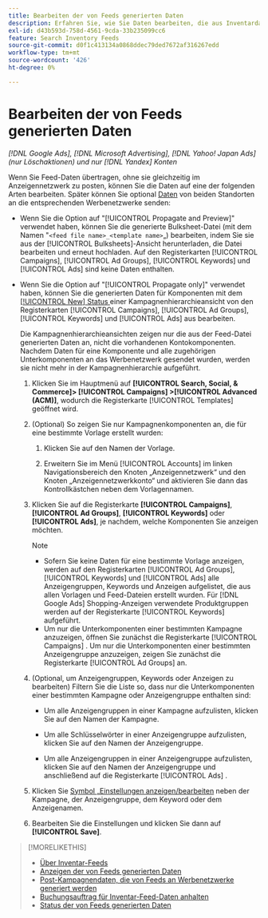 ```yaml
---
title: Bearbeiten der von Feeds generierten Daten
description: Erfahren Sie, wie Sie Daten bearbeiten, die aus Inventardaten-Feeds generiert wurden.
exl-id: d43b593d-758d-4561-9cda-33b235099cc6
feature: Search Inventory Feeds
source-git-commit: d0f1c413134a0868ddec79ded7672af316267edd
workflow-type: tm+mt
source-wordcount: '426'
ht-degree: 0%

---
```


# Bearbeiten der von Feeds generierten Daten

*[!DNL Google Ads], [!DNL Microsoft Advertising], [!DNL Yahoo! Japan Ads] (nur Löschaktionen) und nur [!DNL Yandex] Konten*

Wenn Sie Feed-Daten übertragen, ohne sie gleichzeitig im Anzeigennetzwerk zu posten, können Sie die Daten auf eine der folgenden Arten bearbeiten. Später können Sie optional [Daten](propagated-data-post.md) von beiden Standorten an die entsprechenden Werbenetzwerke senden:

* Wenn Sie die Option auf &quot;[!UICONTROL Propagate and Preview]&quot; verwendet haben, können Sie die generierte Bulksheet-Datei (mit dem Namen &quot;`<feed file name>_<template name>`„) bearbeiten, indem Sie sie aus der [!UICONTROL Bulksheets]-Ansicht herunterladen, die Datei bearbeiten und erneut hochladen. Auf den Registerkarten [!UICONTROL Campaigns], [!UICONTROL Ad Groups], [!UICONTROL Keywords] und [!UICONTROL Ads] sind keine Daten enthalten.

* Wenn Sie die Option auf &quot;[!UICONTROL Propagate only]&quot; verwendet haben, können Sie die generierten Daten für Komponenten mit dem [[!UICONTROL New] Status ](propagated-data-status.md) einer Kampagnenhierarchieansicht von den Registerkarten [!UICONTROL Campaigns], [!UICONTROL Ad Groups], [!UICONTROL Keywords] und [!UICONTROL Ads] aus bearbeiten.

  Die Kampagnenhierarchieansichten zeigen nur die aus der Feed-Datei generierten Daten an, nicht die vorhandenen Kontokomponenten. Nachdem Daten für eine Komponente und alle zugehörigen Unterkomponenten an das Werbenetzwerk gesendet wurden, werden sie nicht mehr in der Kampagnenhierarchie aufgeführt.

   1. Klicken Sie im Hauptmenü auf **[!UICONTROL Search, Social, & Commerce]> [!UICONTROL Campaigns] >[!UICONTROL Advanced (ACM)]**, wodurch die Registerkarte [!UICONTROL Templates] geöffnet wird.

   1. (Optional) So zeigen Sie nur Kampagnenkomponenten an, die für eine bestimmte Vorlage erstellt wurden:

      1. Klicken Sie auf den Namen der Vorlage.

      1. Erweitern Sie im Menü [!UICONTROL Accounts] im linken Navigationsbereich den Knoten „Anzeigennetzwerk“ und den Knoten „Anzeigennetzwerkkonto“ und aktivieren Sie dann das Kontrollkästchen neben dem Vorlagennamen.

   1. Klicken Sie auf die Registerkarte **[!UICONTROL Campaigns]**, **[!UICONTROL Ad Groups]**, **[!UICONTROL Keywords]** oder **[!UICONTROL Ads]**, je nachdem, welche Komponenten Sie anzeigen möchten.

      >[!NOTE]
      >
      >* Sofern Sie keine Daten für eine bestimmte Vorlage anzeigen, werden auf den Registerkarten [!UICONTROL Ad Groups], [!UICONTROL Keywords] und [!UICONTROL Ads] alle Anzeigengruppen, Keywords und Anzeigen aufgelistet, die aus allen Vorlagen und Feed-Dateien erstellt wurden. Für [!DNL Google Ads] Shopping-Anzeigen verwendete Produktgruppen werden auf der Registerkarte [!UICONTROL Keywords] aufgeführt.
      >* Um nur die Unterkomponenten einer bestimmten Kampagne anzuzeigen, öffnen Sie zunächst die Registerkarte [!UICONTROL Campaigns] . Um nur die Unterkomponenten einer bestimmten Anzeigengruppe anzuzeigen, zeigen Sie zunächst die Registerkarte [!UICONTROL Ad Groups] an.

   1. (Optional, um Anzeigengruppen, Keywords oder Anzeigen zu bearbeiten) Filtern Sie die Liste so, dass nur die Unterkomponenten einer bestimmten Kampagne oder Anzeigengruppe enthalten sind:

      * Um alle Anzeigengruppen in einer Kampagne aufzulisten, klicken Sie auf den Namen der Kampagne.

      * Um alle Schlüsselwörter in einer Anzeigengruppe aufzulisten, klicken Sie auf den Namen der Anzeigengruppe.

      * Um alle Anzeigengruppen in einer Anzeigengruppe aufzulisten, klicken Sie auf den Namen der Anzeigengruppe und anschließend auf die Registerkarte [!UICONTROL Ads] .

   1. Klicken Sie [ Symbol „Einstellungen anzeigen/bearbeiten](/help/search-social-commerce/assets/settings.png "Symbol „Einstellungen anzeigen/bearbeiten“") neben der Kampagne, der Anzeigengruppe, dem Keyword oder dem Anzeigenamen.

   1. Bearbeiten Sie die Einstellungen und klicken Sie dann auf **[!UICONTROL Save]**.

>[!MORELIKETHIS]
>
>* [Über Inventar-Feeds](inventory-feeds-about.md)
>* [Anzeigen der von Feeds generierten Daten](propagated-data-view.md)
>* [Post-Kampagnendaten, die von Feeds an Werbenetzwerke generiert werden](propagated-data-post.md)
>* [Buchungsauftrag für Inventar-Feed-Daten anhalten](stop-job.md)
>* [Status der von Feeds generierten Daten](propagated-data-status.md)

